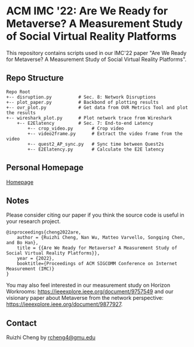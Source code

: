 # ACM IMC '22: Are We Ready for Metaverse? A Measurement Study of Social Virtual Reality Platforms
This repository contains scripts used in our IMC'22 paper "Are We Ready for Metaverse? A Measurement Study of Social Virtual Reality Platforms".

## Repo Structure
```
Repo Root
+-- disruption.py          # Sec. 8: Network Disruptions
+-- plot_paper.py          # Backbond of plotting results
+-- ovr_plot.py            # Get data from OVR Metrics Tool and plot the results
+-- wireshark_plot.py      # Plot network trace from Wireshark
    +-- E2Elatency         # Sec. 7: End-to-end Latency
        +-- crop_video.py       # Crop video
        +-- video2frame.py      # Extract the video frame from the video
        +-- quest2_AP_sync.py   # Sync time between Quest2s
        +-- E2Elatency.py       # Calculate the E2E latency
```

## Personal Homepage
[Homepage](https://felixshing.github.io/)

## Notes
Please consider citing our paper if you think the source code is useful in your research project.
```
@inproceedings{cheng2022are,
    author = {Ruizhi Cheng, Nan Wu, Matteo Varvello, Songqing Chen, and Bo Han},
    title = {{Are We Ready for Metaverse? A Measurement Study of Social Virtual Reality Platforms}},
    year = {2022},
    booktitle={Proceedings of ACM SIGCOMM Conference on Internet Measurement (IMC)}
}
```
You may also feel interested in our measurement study on Horizon Workrooms: https://ieeexplore.ieee.org/document/9757549
and
our visionary paper about Metaverse from the network perspective: https://ieeexplore.ieee.org/document/9877927.

## Contact
Ruizhi Cheng by rcheng4@gmu.edu
